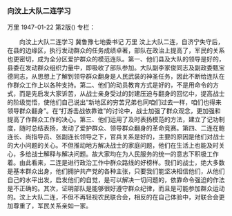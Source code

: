 ### 向汶上大队二连学习
万里
1947-01-22
第2版()
专栏：

　　向汶上大队二连学习
    冀鲁豫七地委书记  万里
    汶上大队二连，自济宁失守后，在县的边缘区，执行发动群众的任务成绩卓著，部队在政治上提高了，军民的关系也更密切，成为全分区爱护群众的模范连队。第一、他们县及大队的领导是好的，县委在发动群众组织力量中，即吸收了部队参加。大队副李家俊同志及副政委甄宝德同志，从思想上了解到领导群众翻身是人民武装的神圣任务，因此不断给连队在作群众工作上以各种支持。第二、他们的动员教育方式是好的，不是用命令的方式，而是先启发大家诉苦，从战士亲身受过的封建压迫与翻身的回忆中，提高战士的阶级觉悟，使他们自己说出“新地区的穷苦兄弟也同咱们过去一样，咱们也得来领导群众翻身”。在“打游击战依靠谁”的讨论中，战士加强了群众观念，更加强和提高了作群众工作的决心。第三、他们运用了及时表扬模范的方法，建立了记功制度，随时总结表扬，发动了爱护群众、领导群众翻身的革命竞赛。第四、二连在鲍连长、尚指导员、张副连长领导之下，官兵关系是好的，主要的原因是他们对战士的大小问题的关心。不但推动地方解决战士的家庭问题，他们在生活上也能及时关心，多给战士解释与解决问题。故大家均在为人民服务的统一的意志下积极工作着。由此看来，二连是进行政治工作中群众路线的好榜样。我们的战士，绝大多数是基本群众出身，他们拥护共产党的各种主张，只要我们能坚决相信他们，从他们自己的水平出发，启发他们的自觉，是可以解决一切问题的，依靠命令强迫的作法是不正确的。其次，证明部队是能够很好遵守群众纪律，而且是可能参加群众运动的。汶上大队二连，不但不再轻视农民联合会，相反的在自己体验中，对联合会更加尊重了，军民关系亲如一家。
